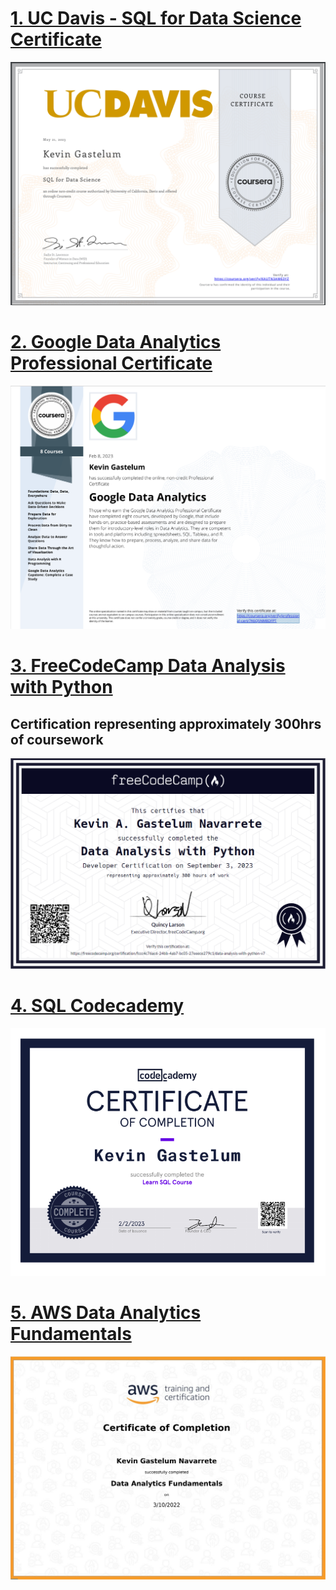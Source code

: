# [1. UC Davis - SQL for Data Science Certificate](https://www.coursera.org/account/accomplishments/verify/KAUTN3AW63YZ)
<img src="images/sql_cert.png" >

# [2. Google Data Analytics Professional Certificate](https://www.coursera.org/account/accomplishments/professional-cert/7K6Q5NM8DFPT)
<img src="images/GoogleCert.png" >

# [3. FreeCodeCamp Data Analysis with Python](https://www.freecodecamp.org/certification/fccc4c76ac6-24bb-4ab7-bc05-27eeece279c1/data-analysis-with-python-v7)
## Certification representing approximately 300hrs of coursework <br>
<img src="images/FCC_PythonDA.png" >

# [4. SQL Codecademy](https://www.codecademy.com/profiles/arc1643671602/certificates/042a4e5884e3eb6ea1f2a12be6abb851)
<img src="images/SQL%20Certificate.png">

# [5. AWS Data Analytics Fundamentals](https://explore.skillbuilder.aws/learn/course/44/data-analytics-fundamentals)
<img src="images/AWS_Cert.png" >


<!-- -->
<!-- -->
<!-- -->
<!-- -->
<!-- -->
<!-- -->
<!-- -->
<!-- -->
<!-- -->
<!-- -->
<!-- -->
<!-- -->
<!-- -->
<!-- -->
<!-- -->
<!-- -->
<!-- -->
<!-- -->
<!-- -->
<!-- -->
<!-- -->
<!-- -->
<!-- -->
<!-- -->
